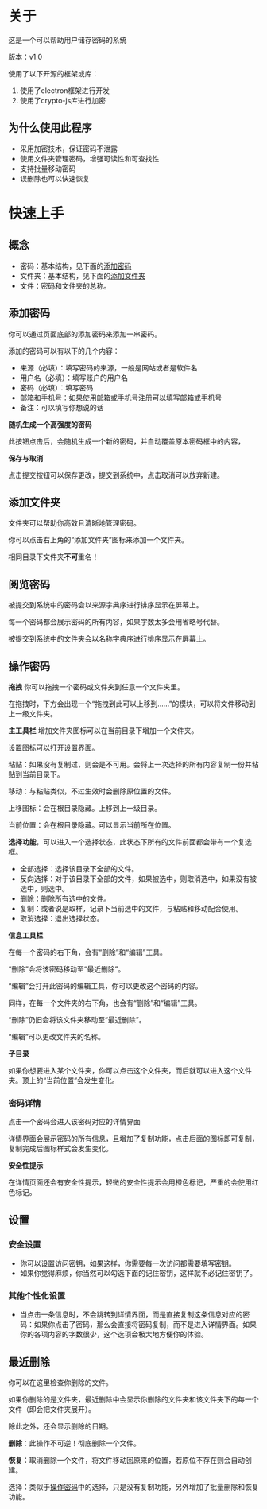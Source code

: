 # 关于
这是一个可以帮助用户储存密码的系统

版本：v1.0

使用了以下开源的框架或库：
1. 使用了electron框架进行开发
2. 使用了crypto-js库进行加密

## 为什么使用此程序
- 采用加密技术，保证密码不泄露
- 使用文件夹管理密码，增强可读性和可查找性
- 支持批量移动密码
- 误删除也可以快速恢复

# 快速上手
## 概念
- 密码：基本结构，见下面的[添加密码](#添加密码)
- 文件夹：基本结构，见下面的[添加文件夹](#添加文件夹)
- 文件：密码和文件夹的总称。

## 添加密码
你可以通过页面底部的添加密码来添加一串密码。

添加的密码可以有以下的几个内容：
- 来源（必填）：填写密码的来源，一般是网站或者是软件名
- 用户名（必填）：填写账户的用户名
- 密码（必填）：填写密码
- 邮箱和手机号：如果使用邮箱或手机号注册可以填写邮箱或手机号
- 备注：可以填写你想说的话

**随机生成一个高强度的密码**

此按钮点击后，会随机生成一个新的密码，并自动覆盖原本密码框中的内容，

**保存与取消**

点击提交按钮可以保存更改，提交到系统中，点击取消可以放弃新建。

## 添加文件夹
文件夹可以帮助你高效且清晰地管理密码。

你可以点击右上角的“添加文件夹”图标来添加一个文件夹。

相同目录下文件夹**不可**重名！

## 阅览密码
被提交到系统中的密码会以来源字典序进行排序显示在屏幕上。

每一个密码都会展示密码的所有内容，如果字数太多会用省略号代替。

被提交到系统中的文件夹会以名称字典序进行排序显示在屏幕上。

## 操作密码
**拖拽**
你可以拖拽一个密码或文件夹到任意一个文件夹里。

在拖拽时，下方会出现一个“拖拽到此可以上移到……”的模块，可以将文件移动到上一级文件夹。

**主工具栏**
增加文件夹图标可以在当前目录下增加一个文件夹。

设置图标可以打开[设置界面](#设置)。

粘贴：如果没有复制过，则会是不可用。会将上一次选择的所有内容复制一份并粘贴到当前目录下。

移动：与粘贴类似，不过生效时会删除原位置的文件。

上移图标：会在根目录隐藏。上移到上一级目录。

当前位置：会在根目录隐藏。可以显示当前所在位置。

**选择功能**，可以进入一个选择状态，此状态下所有的文件前面都会带有一个复选框。
- 全部选择：选择该目录下全部的文件。
- 反向选择：对于该目录下全部的文件，如果被选中，则取消选中，如果没有被选中，则选中。
- 删除：删除所有选中的文件。
- 复制：或者说是取样，记录下当前选中的文件，与粘贴和移动配合使用。
- 取消选择：退出选择状态。

**信息工具栏**

在每一个密码的右下角，会有“删除”和“编辑”工具。

“删除”会将该密码移动至“最近删除”。

“编辑”会打开此密码的编辑工具，你可以更改这个密码的内容。

同样，在每一个文件夹的右下角，也会有“删除”和“编辑”工具。

“删除”仍旧会将该文件夹移动至“最近删除”。

“编辑”可以更改文件夹的名称。

**子目录**

如果你想要进入某个文件夹，你可以点击这个文件夹，而后就可以进入这个文件夹。顶上的“当前位置”会发生变化。

### 密码详情

点击一个密码会进入该密码对应的详情界面

详情界面会展示密码的所有信息，且增加了复制功能，点击后面的图标即可复制，复制完成后图标样式会发生变化。

**安全性提示**

在详情页面还会有安全性提示，轻微的安全性提示会用橙色标记，严重的会使用红色标记。

## 设置
### 安全设置
- 你可以设置访问密钥，如果这样，你需要每一次访问都需要填写密钥。
- 如果你觉得麻烦，你当然可以勾选下面的记住密钥，这样就不必记住密钥了。
### 其他个性化设置
- 当点击一条信息时，不会跳转到详情界面，而是直接复制这条信息对应的密码：如果你点击了密码，那么会直接将密码复制，而不是进入详情界面。如果你的各项内容的字数很少，这个选项会极大地方便你的体验。

## 最近删除
你可以在这里检查你删除的文件。

如果你删除的是文件夹，最近删除中会显示你删除的文件夹和该文件夹下的每一个文件（即会把文件夹展开）。

除此之外，还会显示删除的日期。

**删除**：此操作不可逆！彻底删除一个文件。

**恢复**：取消删除一个文件，将文件移动回原来的位置，若原位不存在则会自动创建。

选择：类似于[操作密码](#操作密码)中的选择，只是没有复制功能，另外增加了批量删除和恢复功能。